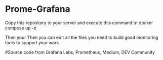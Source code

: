 # Prome-Grafana

Copy this repository to your server and execute this command \n
docker compose up -d

Then your Then you can edit all the files you need to build good monitoring tools to support your work


#Source code from Grafana Labs, Prometheus, Medium, DEV Community
